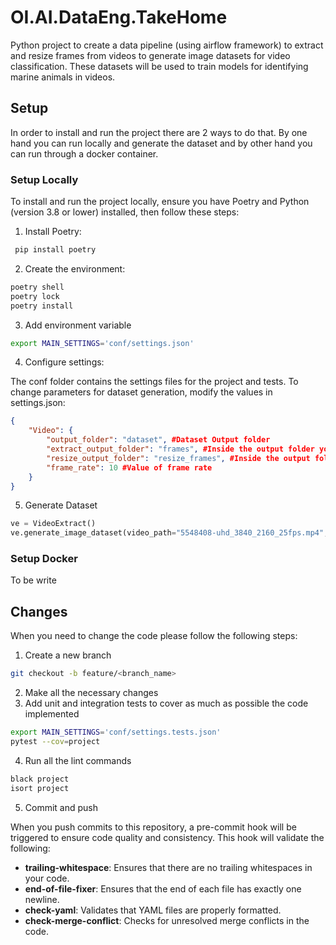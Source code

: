 # OI.AI.DataEng.TakeHome

Python project to create a data pipeline (using airflow framework) to extract and resize frames from videos to generate image datasets for
video classification. These datasets will be used to train models for identifying marine animals in videos.

## Setup

In order to install and run the project there are 2 ways to do that. By one hand you can run locally and generate the dataset and by other hand you can run through a docker container.

### Setup Locally

To install and run the project locally, ensure you have Poetry and Python (version 3.8 or lower) installed, then follow these steps:

1. Install Poetry:

```bash
 pip install poetry
```

2. Create the environment:

```bash
poetry shell
poetry lock
poetry install
```

3. Add environment variable
```bash
export MAIN_SETTINGS='conf/settings.json'
```

4. Configure settings:

The conf folder contains the settings files for the project and tests. To change parameters for dataset generation, modify the values in settings.json:
```json
{
	"Video": {
		"output_folder": "dataset", #Dataset Output folder
		"extract_output_folder": "frames", #Inside the output folder you will have the video frames
		"resize_output_folder": "resize_frames", #Inside the output folder you will have the rezise frames
		"frame_rate": 10 #Value of frame rate
	}
}
```

5. Generate Dataset
```python
ve = VideoExtract()
ve.generate_image_dataset(video_path="5548408-uhd_3840_2160_25fps.mp4", size=(224, 224))
```

### Setup Docker

To be write


## Changes
When you need to change the code please follow the following steps:

1. Create a new branch
```bash
git checkout -b feature/<branch_name>
```

2. Make all the necessary changes
3. Add unit and integration tests to cover as much as possible the code implemented

```bash
export MAIN_SETTINGS='conf/settings.tests.json'
pytest --cov=project
```

4. Run all the lint commands
```bash
black project
isort project
```

5. Commit and push

When you push commits to this repository, a pre-commit hook will be triggered to ensure code quality and consistency. This hook will validate the following:

- **trailing-whitespace**: Ensures that there are no trailing whitespaces in your code.
- **end-of-file-fixer**: Ensures that the end of each file has exactly one newline.
- **check-yaml**: Validates that YAML files are properly formatted.
- **check-merge-conflict**: Checks for unresolved merge conflicts in the code.
